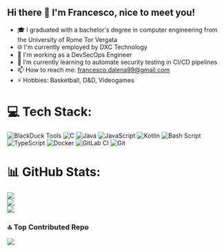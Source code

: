 ## Hi there 👋 I'm Francesco, nice to meet you!

- 🎓 I graduated with a bachelor's degree in computer engineering from the University of Rome Tor Vergata
- 🌐 I'm currently employed by DXC Technology
- 🔭 I'm working as a DevSecOps Engineer
- 🌱 I’m currently learning to automate security testing in CI/CD pipelines
- 📫 How to reach me: francesco.dalena99@gmail.com
- ⚡ Hobbies: Basketball, D&D, Videogames

# 💻 Tech Stack:
![BlackDuck Tools](https://cdn.brandfetch.io/idAXI83XZk/w/321/h/321/theme/dark/icon.jpeg?c=1dxbfHSJFAPEGdCLU4o5B) ![C](https://img.shields.io/badge/c-%2300599C.svg?style=for-the-badge&logo=c&logoColor=white) ![Java](https://img.shields.io/badge/java-%23ED8B00.svg?style=for-the-badge&logo=openjdk&logoColor=white) ![JavaScript](https://img.shields.io/badge/javascript-%23323330.svg?style=for-the-badge&logo=javascript&logoColor=%23F7DF1E) ![Kotlin](https://img.shields.io/badge/kotlin-%237F52FF.svg?style=for-the-badge&logo=kotlin&logoColor=white) ![Bash Script](https://img.shields.io/badge/bash_script-%23121011.svg?style=for-the-badge&logo=gnu-bash&logoColor=white) ![TypeScript](https://img.shields.io/badge/typescript-%23007ACC.svg?style=for-the-badge&logo=typescript&logoColor=white) ![Docker](https://img.shields.io/badge/docker-%230db7ed.svg?style=for-the-badge&logo=docker&logoColor=white) ![GitLab CI](https://img.shields.io/badge/gitlab%20CI-%23181717.svg?style=for-the-badge&logo=gitlab&logoColor=white) ![Git](https://img.shields.io/badge/git-%23F05033.svg?style=for-the-badge&logo=git&logoColor=white)
# 📊 GitHub Stats:
![](https://github-readme-stats.vercel.app/api?username=fra-dln&theme=dark&hide_border=false&include_all_commits=true&count_private=true)<br/>
![](https://nirzak-streak-stats.vercel.app/?user=fra-dln&theme=dark&hide_border=false)<br/>
![](https://github-readme-stats.vercel.app/api/top-langs/?username=fra-dln&theme=dark&hide_border=false&include_all_commits=true&count_private=true&layout=compact)

### 🔝 Top Contributed Repo
![](https://github-contributor-stats.vercel.app/api?username=fra-dln&limit=5&theme=dark&combine_all_yearly_contributions=true)

<!-- Proudly created with GPRM ( https://gprm.itsvg.in ) -->
